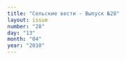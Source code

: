 ```yaml
---
title: "Сельские вести - Выпуск №28"
layout: issue
number: "28"
day: "13"
month: "04"
year: "2010"
---
```

